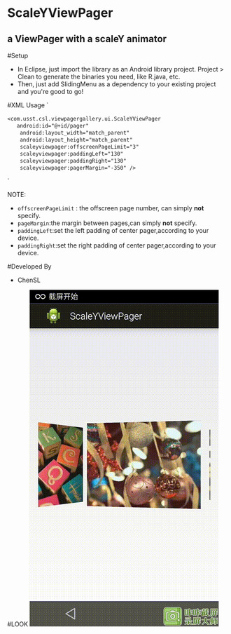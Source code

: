 # ScaleYViewPager
## a ViewPager with a scaleY animator

#Setup
* In Eclipse, just import the library as an Android library project. Project > Clean to generate the binaries you need, like R.java, etc.
* Then, just add SlidingMenu as a dependency to your existing project and you're good to go!

#XML Usage
` <RelativeLayout xmlns:android="http://schemas.android.com/apk/res/android"
    xmlns:tools="http://schemas.android.com/tools"
    xmlns:scaleyviewpager="http://schemas.android.com/apk/res-auto"
    android:layout_width="match_parent"
    android:layout_height="match_parent">
    
    <com.usst.csl.viewpagergallery.ui.ScaleYViewPager
       android:id="@+id/pager"
        android:layout_width="match_parent"
        android:layout_height="match_parent"
        scaleyviewpager:offscreenPageLimit="3"
        scaleyviewpager:paddingLeft="130"
        scaleyviewpager:paddingRight="130"
        scaleyviewpager:pagerMargin="-350" />
        

</RelativeLayout> `

NOTE:
* `offscreenPageLimit` : the offscreen page number, can simply **not** specify.
* `pageMargin`:the margin between pages,can simply **not** specify.
* `paddingLeft`:set the left padding of center pager,according to your device.
* `paddingRight`:set the right padding of center pager,according to your device.

#Developed By
* ChenSL
 
#LOOK
![how it looks like](https://github.com/ChenSiLiang/ScaleViewPager/blob/master/ViewPagerGallery/show/show.gif)


